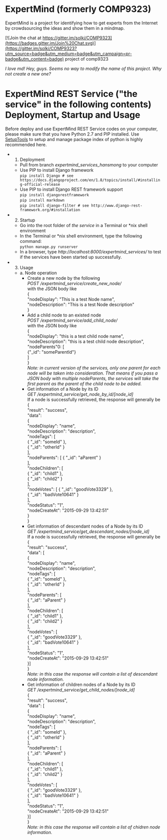 # ExpertMind (formerly COMP9323)  

ExpertMind is a project for identifying how to get experts from the Internet by crowdsourcing the ideas and show them in a mindmap.  

[![Join the chat at https://gitter.im/solki/COMP9323](https://badges.gitter.im/Join%20Chat.svg)](https://gitter.im/solki/COMP9323?utm_source=badge&utm_medium=badge&utm_campaign=pr-badge&utm_content=badge)
project of comp9323

*I love md!*
*Hey, guys. Seems no way to modify the name of this project. Why not create a new one?*

# ExpertMind REST Service ("the service" in the following contents) Deployment, Startup and Usage
Before deploy and use ExpertMind REST Service codes on your computer, please make sure that you have Python 2.7 and PIP installed. Use [SetupTools](https://pypi.python.org/pypi/setuptools) to setup and manage package index of python is highly recommended here.
- 1. Deployment
  - Pull from branch *expertmind_services_hansmong* to your computer
  - Use PIP to install Django framework  
      ```pip install Django # see https://docs.djangoproject.com/en/1.8/topics/install/#installing-official-release```
  - Use PIP to install Django REST framework support  
      ```pip install djangorestframework```  
      ```pip install markdown```  
      ```pip install django-filter # see http://www.django-rest-framework.org/#installation```
- 2. Startup
  - Go into the root folder of *the service* in a Terminal or &#42;nix shell environment
  - In the Terminal or &#42;nix shell environment, type the following command:  
      ```python manage.py runserver```  
  - In a browser, type *http://localhost:8000/expertmind_services/* to test if the services have been started up successfully.
- 3. Usage
  - a. Node operation
    - Create a new node by the following  
    *POST /expertmind_service/create_new_node/*  
      with the JSON body like  
      {  
        "nodeDisplay": "This is a test Node name",  
        "nodeDescription": "This is a test Node description"  
      }
    - Add a child node to an existed node  
    *POST /expertmind_service/add_child_node/*  
      with the JSON body like  
      {  
        "nodeDisplay": "this is a test child node name",  
        "nodeDescription": "this is a test child node description",  
        "nodeParents"0: [  
          {"_id": "someParentId"}  
        ]  
      }  
    *Note: in current version of the services, only one parent for each node will be taken into consideration. That means if you pass a JSON body with multiple nodeParents, the services will take the first parent as the parent of the child node to be added.*
    - Get information of a Node by its ID  
      *GET /expertmind_service/get_node_by_id/[node_id]*  
      If a node is successfully retrieved, the response will generally be  
      {  
        "result": "success",  
        "data":  
        {  
          "nodeDisplay": "name",  
          "nodeDescription": "description",  
          "nodeTags": [  
            { "_id": "someId" },  
            { "_id": "otherId" }  
          ],  
          "nodeParents": [
            { "_id": "aParent" }  
          ],  
          "nodeChildren": [  
            { "_id": "child1" },  
            { "_id": "child2" }  
          ],  
          "nodeVotes": [
            { "_id": "goodVote3329" },  
            { "_id": "badVote10641" }  
          ],  
          "nodeStatus": "1",  
          "nodeCreateAt": "2015-09-29 13:42:51"  
        }  
      }
    - Get information of descendant nodes of a Node by its ID  
      *GET /expertmind_service/get_descendant_nodes/[node_id]*  
      If a node is successfully retrieved, the response will generally be  
      {  
        "result": "success",  
        "data": [  
        {  
          "nodeDisplay": "name",  
          "nodeDescription": "description",  
          "nodeTags": [  
            { "_id": "someId" },  
            { "_id": "otherId" }  
          ],  
          "nodeParents": [  
            { "_id": "aParent" }  
          ],  
          "nodeChildren": [  
            { "_id": "child1" },  
            { "_id": "child2" }  
          ],  
          "nodeVotes": [  
            { "_id": "goodVote3329" },  
            { "_id": "badVote10641" }  
          ],  
          "nodeStatus": "1",  
          "nodeCreateAt": "2015-09-29 13:42:51"  
        }]  
      }  
      *Note: in this case the response will contain a list of descendant node information.*
    - Get information of children nodes of a Node by its ID  
      *GET /expertmind_service/get_child_nodes/[node_id]*  
      {  
        "result": "success",  
        "data": [  
        {  
          "nodeDisplay": "name",  
          "nodeDescription": "description",  
          "nodeTags": [  
            { "_id": "someId" },  
            { "_id": "otherId" }  
          ],  
          "nodeParents": [  
            { "_id": "aParent" }  
          ],  
          "nodeChildren": [  
            { "_id": "child1" },  
            { "_id": "child2" }  
          ],  
          "nodeVotes": [  
            { "_id": "goodVote3329" },  
            { "_id": "badVote10641" }  
          ],  
          "nodeStatus": "1",  
          "nodeCreateAt": "2015-09-29 13:42:51"  
        }]  
      }  
      *Note: in this case the response will contain a list of chidren node information.*
